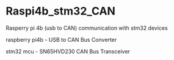# Raspi4b_stm32_CAN
Rasperry pi 4b (usb to CAN) communication with stm32 devices

raspberry pi4b - USB to CAN Bus Converter 

stm32 mcu - SN65HVD230 CAN Bus Transceiver